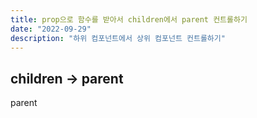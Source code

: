 ```yaml
---
title: prop으로 함수를 받아서 children에서 parent 컨트롤하기 
date: "2022-09-29"
description: "하위 컴포넌트에서 상위 컴포넌트 컨트롤하기"
---
```

## children -> parent

parent 